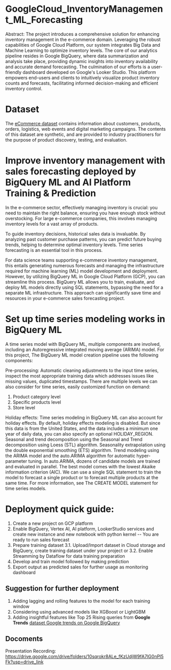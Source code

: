 # GoogleCloud_InventoryManagement_ML_Forecasting

Abstract: The project introduces a comprehensive solution for enhancing inventory management in the e-commerce domain. Leveraging the robust capabilities of Google Cloud Platform, our system integrates Big Data and Machine Learning to optimize inventory levels. The core of our analytics pipeline resides in Google BigQuery, where data summarization and analysis take place, providing dynamic insights into inventory availability and accurate demand forecasting. The culmination of our efforts is a user-friendly dashboard developed on Google's Looker Studio. This platform empowers end-users and clients to intuitively visualize product inventory counts and forecasts, facilitating informed decision-making and efficient inventory control.

# Dataset 

The [eCommerce dataset](https://console.cloud.google.com/marketplace/product/bigquery-public-data/thelook-ecommerce?project=galvanic-portal-404814) contains information about customers, products, orders, logistics, web events and digital marketing campaigns. The contents of this dataset are synthetic, and are provided to industry practitioners for the purpose of product discovery, testing, and evaluation.

# Improve inventory management with sales forecasting deployed by BigQuery ML and AI Platform Training & Prediction

In the e-commerce sector, effectively managing inventory is crucial: you need to maintain the right balance, ensuring you have enough stock without overstocking. For large e-commerce companies, this involves managing inventory levels for a vast array of products.

To guide inventory decisions, historical sales data is invaluable. By analyzing past customer purchase patterns, you can predict future buying trends, helping to determine optimal inventory levels. Time series forecasting is an essential tool in this process.

For data science teams supporting e-commerce inventory management, this entails generating numerous forecasts and managing the infrastructure required for machine learning (ML) model development and deployment. However, by utilizing BigQuery ML in Google Cloud Platform (GCP), you can streamline this process. BigQuery ML allows you to train, evaluate, and deploy ML models directly using SQL statements, bypassing the need for a separate ML infrastructure. This approach can significantly save time and resources in your e-commerce sales forecasting project.



# Set up time series modeling works in BigQuery ML
A time series model with BigQuery ML, multiple components are involved, including an Autoregressive integrated moving average (ARIMA) model. For this project, The BigQuery ML model creation pipeline uses the following components:

Pre-processing: Automatic cleaning adjustments to the input time series, inspect the most appropriate training data which addresses issues like missing values, duplicated timestamps. There are multiple levels we can also consider for time series, easily customized function on demand:
1. Product category level
2. Specific products level
3. Store level

Holiday effects: Time series modeling in BigQuery ML can also account for holiday effects. By default, holiday effects modeling is disabled. But since this data is from the United States, and the data includes a minimum one year of daily data, you can also specify an optional HOLIDAY_REGION. 
Seasonal and trend decomposition using the Seasonal and Trend decomposition using Loess (STL) algorithm. Seasonality extrapolation using the double exponential smoothing (ETS) algorithm.
Trend modeling using the ARIMA model and the auto.ARIMA algorithm for automatic hyper-parameter tuning. In auto.ARIMA, dozens of candidate models are trained and evaluated in parallel. The best model comes with the lowest Akaike information criterion (AIC).
We can use a single SQL statement to train the model to forecast a single product or to forecast multiple products at the same time. For more information, see The CREATE MODEL statement for time series models.



# Deployment quick guide:
1. Create a new project on GCP platform
2. Enable BigQuery, Vertex AI, AI platform, LookerStudio services and create new instance and new notebook with python kernel -- You are ready to run sales forecast
3. Prepare training dataset
3.1. Upload/Import dataset in Cloud storage and BigQuery, create training dataset under your project or
3.2. Enable Streamming by Dataflow for data training preparation
4. Develop and train model followed by making prediction
5. Export output as predicted sales for further usage as monitoring dashboard



## Suggestion for further deployment
1. Adding lagging and rolling features to the model for each training window
2. Considering using advanced models like XGBoost or LightGBM 
3. Adding insightful features like Top 25 Rising queries from **Google Trends** <td>
      <a href="https://console.cloud.google.com/marketplace/product/bigquery-public-datasets/google-search-trends?_ga=2.261190030.2019434361.1656948847-1975246695.1656948843&project=galvanic-portal-404814">
        <img src="https://i.ibb.co/RhC6V4R/googletrends-81-1-1.png" alt="">dataset Google trends on Google BigQuery </a>
    </td>

## Docoments
Presentation Recording: https://drive.google.com/drive/folders/10sqrokr8ALe_fKzUdjW9fA7lG0nPl5Fk?usp=drive_link



